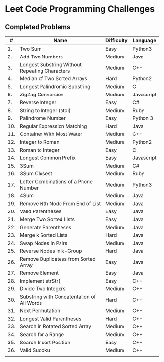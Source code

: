 # Leet Code Programming Challenges
## Completed Problems
| #   | Name                                            | Difficulty  | Language    |
|-----|-------------------------------------------------|-------------|-------------|
| 1.  | Two Sum                                         | Easy        | Python3     |
| 2.  | Add Two Numbers                                 | Medium      | Java        |
| 3.  |	Longest Substring Without Repeating Characters  | Medium      | C++         |
| 4.  |	Median of Two Sorted Arrays                     | Hard        | Python2     |
| 5.  |	Longest Palindromic Substring                   | Medium      | C           |
| 6.  | ZigZag Conversion                               | Medium      | Javascript  |
| 7.  |	Reverse Integer 	                              | Easy        | C#          |
| 8.  |	String to Integer (atoi)                        | Medium      | Ruby        |
| 9.  |	Palindrome Number                               | Easy        | Python 3    |
| 10. | Regular Expression Matching                     | Hard        | Java        |
| 11. | Container With Most Water                       | Medium      | C++         |
| 12. | Integer to Roman                                | Medium      | Python2     |
| 13. | Roman to Integer                                | Easy        | C           |
| 14. | Longest Common Prefix                           | Easy        | Javascript  |
| 15. | 3Sum                                            | Medium      | C#          |
| 16. | 3Sum Closest                                    | Medium      | Ruby        |
| 17. | Letter Combinations of a Phone Number           | Medium      | Python3     |
| 18. | 4Sum                                            | Medium      | Java        |
| 19. | Remove Nth Node From End of List                | Medium      | Java        |
| 20. | Valid Parentheses    		                        | Easy        | Java        |
| 21. |	Merge Two Sorted Lists    		                  | Easy        | Java        |
| 22. |	Generate Parentheses    		                    | Medium      | Java        |
| 23. |	Merge k Sorted Lists    		                    | Hard        | Java        |
| 24. | Swap Nodes in Pairs                             | Medium      | Java        |
| 25. |	Reverse Nodes in k-Group    	                  | Hard        | Java        |
| 26. |	Remove Duplicatess from Sorted Array            | Easy        | Java        |
| 27. |	Remove Element          		                    | Easy        | Java        |
| 28. | Implement strStr()                              | Easy        | C++         |
| 29. | Divide Two Integers  		                        | Medium      | C++         |
| 30. |	Substring with Concatentation of All Words      | Hard        | C++         |
| 31. |	Next Permutation        		                    | Medium      | C++         |
| 32. |	Longest Valid Parentheses		                    | Hard        | C++         |
| 33. | Search in Rotated Sorted Array                  | Medium      | C++         |
| 34. |	Search for a Range          	                  | Medium      | C++         |
| 35. |	Search Insert Position                          | Easy        | C++         |
| 36. |	Valid Sudoku            		                    | Medium      | C++         |
|     |                                                 |         |             |
